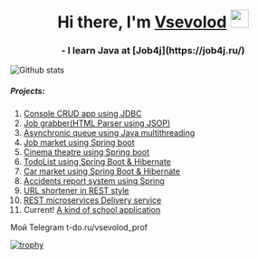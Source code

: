 <h1 align="center">Hi there, I'm <a href="https://github.com/SevaStopAll" target="_blank">Vsevolod</a> 
<img src="https://github.com/blackcater/blackcater/raw/main/images/Hi.gif" height="32"/></h1>
<h3 align="center">- I learn Java at [Job4j](https://job4j.ru/)</h3>


![Github stats](https://github-readme-stats.vercel.app/api?username=SevaStopAll&hide=stars,prs,issues,contribs) 


##### Projects:
1. [Console CRUD app using JDBC](https://github.com/SevaStopAll/job4j_tracker)
2. [Job grabber(HTML Parser using JSOP)](https://github.com/SevaStopAll/job4j_grabber)
3. [Asynchronic queue using Java multithreading](https://github.com/SevaStopAll/job4j_pooh)
4. [Job market using Spring boot](https://github.com/SevaStopAll/job4j_dreamjob)
5. [Cinema theatre using Spring boot](https://github.com/SevaStopAll/job4j_cinema)
6. [TodoList using Spring Boot & Hibernate](https://github.com/SevaStopAll/job4j_todo)
7. [Car market using Spring Boot & Hibernate](https://github.com/SevaStopAll/job4j_cars)
8. [Accidents report system using Spring](https://github.com/SevaStopAll/job4j_accidents)
9. [URL shortener in REST style](https://github.com/SevaStopAll/job4j_url_shortcut)
10. [REST microservices Delivery service](https://github.com/SevaStopAll/job4j_order)
11. Current! [A kind of school application](https://github.com/SevaStopAll/school_app)


Мой Telegram t-do.ru/vsevolod_prof

[![trophy](https://github-profile-trophy.vercel.app/?username=SevaStopAll)](https://github.com/ryo-ma/github-profile-trophy)
